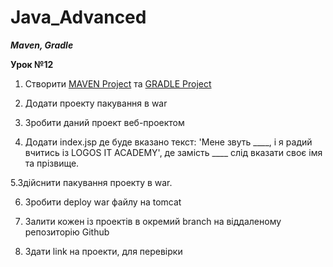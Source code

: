 # Java_Advanced

***Mаven, Gradle***

**Урок №12**

1. Створити [MAVEN Project](https://github.com/AnD-FLuX/Java_Advanced/tree/lesson_12_maven) та  [GRADLE Project](https://github.com/AnD-FLuX/Java_Advanced/tree/lesson_12_gradle)

2. Додати проекту пакування в war

3. Зробити даний проект веб-проектом

4. Додати index.jsp де буде вказано текст: 'Мене звуть ____, і я радий вчитись із LOGOS IT ACADEMY', де замість ____ слід вказати своє імя та прізвище.

5.Здійснити пакування проекту в war.

6. Зробити deploy war файлу на tomcat

7. Залити кожен із проектів в окремий branch на віддаленому репозиторію Github

8. Здати link на проекти, для перевірки
